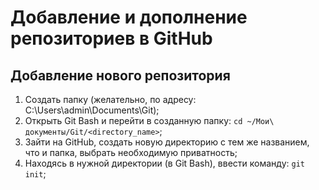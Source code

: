 # Добавление и дополнение репозиториев в GitHub
## Добавление нового репозитория
1. Создать папку (желательно, по адресу: C:\Users\admin\Documents\Git);
2. Открыть Git Bash и перейти в созданную папку: ```cd ~/Мои\ документы/Git/<directory_name>```;
3. Зайти на GitHub, создать новую директорию с тем же названием, что и папка, выбрать необходимую приватность;
4. Находясь в нужной директории (в Git Bash), ввести команду: ```git init```;  